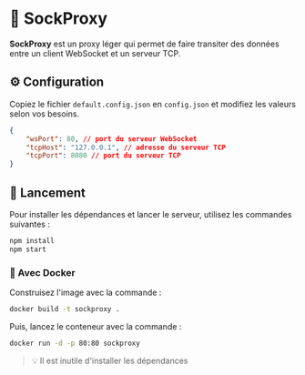 # 📨 SockProxy

**SockProxy** est un proxy léger qui permet de faire transiter des données entre un client WebSocket et un serveur TCP.

## ⚙️ Configuration

Copiez le fichier `default.config.json` en `config.json` et modifiez les valeurs selon vos besoins.

```json
{
    "wsPort": 80, // port du serveur WebSocket
    "tcpHost": "127.0.0.1", // adresse du serveur TCP
    "tcpPort": 8080 // port du serveur TCP
}
```

## 🚀 Lancement

Pour installer les dépendances et lancer le serveur, utilisez les commandes suivantes :

```bash
npm install
npm start
```

### 🐋 Avec Docker

Construisez l'image avec la commande :

```bash
docker build -t sockproxy .
```

Puis, lancez le conteneur avec la commande :

```bash
docker run -d -p 80:80 sockproxy
```

> 💡 Il est inutile d'installer les dépendances
